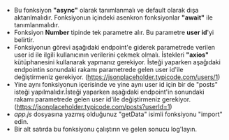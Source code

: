 -  Bu fonksiyon **"async"** olarak tanımlanmalı ve default olarak dışa aktarılmalıdır. 
Fonksiyonun içindeki asenkron fonksiyonlar **"await"** ile tanımlanmalıdır.
-  Fonksiyon **Number** tipinde tek parametre alır. Bu parametre **user id**'yi belirtir.
-  Fonksiyonun görevi aşağıdaki endpoint'e giderek parametrede verilen user id ile 
ilgili kullanıcının verilerini çekmek olmalı. 
İstekleri **"axios"** kütüphanesini kullanarak yapmanız gerekiyor. 
İsteği yaparken aşağıdaki endpointin sonundaki rakamı parametrede gelen user id'ile 
değiştirmeniz gerekiyor.
(https://jsonplaceholder.typicode.com/users/1)
-  Yine aynı fonksiyonun içerisinde ve yine aynı user id için bir de "posts" isteği yapılmalıdır.İsteği yaparken aşağıdaki endpoint'in sonundaki rakamı parametrede gelen user id'ile değiştirmeniz gerekiyor.(https://jsonplaceholder.typicode.com/posts?userId=1)
-  *app.js* dosyasına yazmış olduğunuz "getData" isimli fonksiyonu "import" edin.
-  Bir alt satırda bu fonksiyonu çalıştırın ve gelen sonucu log'layın.